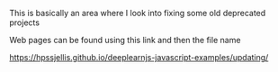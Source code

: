 This is basically an area where I look into fixing some old deprecated projects


Web pages can be found using this link and then the file name



https://hpssjellis.github.io/deeplearnjs-javascript-examples/updating/


